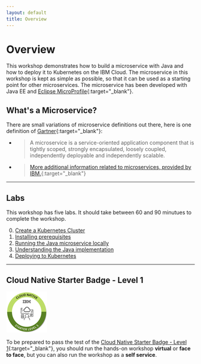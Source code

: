 ```yaml
---
layout: default
title: Overview
---
```


# Overview

This workshop demonstrates how to build a microservice with Java and how to deploy it to Kubernetes on the IBM Cloud. The microservice in this workshop is kept as simple as possible, so that it can be used as a starting point for other microservices. The microservice has been developed with Java EE and [Eclipse MicroProfile](https://microprofile.io/){:target="_blank"}.

## What's a Microservice?

There are small variations of microservice definitions out there, here is one definition of [Gartner](https://www.gartner.com/en/information-technology/glossary/microservice){:target="_blank"}:

* > A microservice is a service-oriented application component that is tightly scoped, strongly encapsulated, loosely coupled, independently deployable and independently scalable.

* > [More additional information related to microservices, provided by IBM.](https://www.ibm.com/cloud/learn/microservices){:target="_blank"}


---
## Labs

This workshop has five labs. It should take between 60 and 90 minutues to complete the workshop. 

0. [Create a Kubernetes Cluster](0-create-kubernetes-cluster.md)
1. [Installing prerequisites](1-prereqs.md)
2. [Running the Java microservice locally](2-docker.md) 
3. [Understanding the Java implementation](3-java.md)
4. [Deploying to Kubernetes](4-kubernetes.md)

---
## Cloud Native Starter Badge - Level 1

![Cloud Native Starter Badge - Level 1](images/cnsl1.png)

To be prepared to pass the test of the [Cloud Native Starter Badge - Level 1](http://ibm.biz/cloud-native-starter-level-1-badge){:target="_blank"}, you should run the hands-on workshop **virtual** or **face to face**, but you can also run the workshop as a **self service**.

